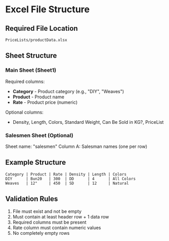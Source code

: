 # Excel File Structure

## Required File Location
`PriceLists/productData.xlsx`

## Sheet Structure

### Main Sheet (Sheet1)
Required columns:
- **Category** - Product category (e.g., "DIY", "Weaves")
- **Product** - Product name
- **Rate** - Product price (numeric)

Optional columns:
- Density, Length, Colors, Standard Weight, Can Be Sold in KG?, PriceList

### Salesmen Sheet (Optional)
Sheet name: "salesmen"
Column A: Salesman names (one per row)

## Example Structure
```
Category | Product | Rate | Density | Length | Colors
DIY      | Bun20   | 300  | DD      | 4      | All Colors
Weaves   | 12"     | 450  | SD      | 12     | Natural
```

## Validation Rules
1. File must exist and not be empty
2. Must contain at least header row + 1 data row
3. Required columns must be present
4. Rate column must contain numeric values
5. No completely empty rows
